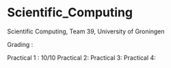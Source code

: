 # Scientific_Computing
Scientific Computing, Team 39, University of Groningen

Grading :

Practical 1 : 10/10
Practical 2:
Practical 3:
Practical 4:
